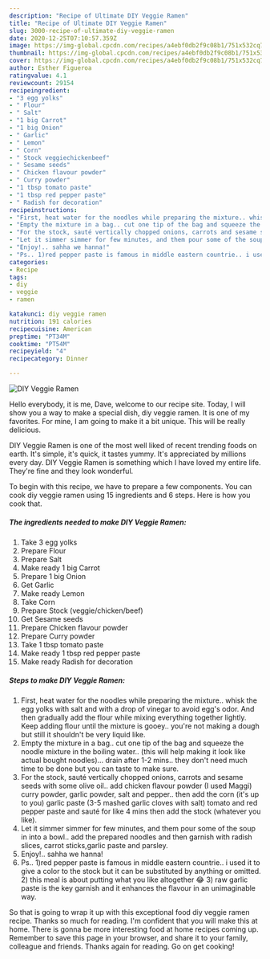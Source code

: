 ```yaml
---
description: "Recipe of Ultimate DIY Veggie Ramen"
title: "Recipe of Ultimate DIY Veggie Ramen"
slug: 3000-recipe-of-ultimate-diy-veggie-ramen
date: 2020-12-25T07:10:57.359Z
image: https://img-global.cpcdn.com/recipes/a4ebf0db2f9c08b1/751x532cq70/diy-veggie-ramen-recipe-main-photo.jpg
thumbnail: https://img-global.cpcdn.com/recipes/a4ebf0db2f9c08b1/751x532cq70/diy-veggie-ramen-recipe-main-photo.jpg
cover: https://img-global.cpcdn.com/recipes/a4ebf0db2f9c08b1/751x532cq70/diy-veggie-ramen-recipe-main-photo.jpg
author: Esther Figueroa
ratingvalue: 4.1
reviewcount: 29154
recipeingredient:
- "3 egg yolks"
- " Flour"
- " Salt"
- "1 big Carrot"
- "1 big Onion"
- " Garlic"
- " Lemon"
- " Corn"
- " Stock veggiechickenbeef"
- " Sesame seeds"
- " Chicken flavour powder"
- " Curry powder"
- "1 tbsp tomato paste"
- "1 tbsp red pepper paste"
- " Radish for decoration"
recipeinstructions:
- "First, heat water for the noodles while preparing the mixture.. whisk the egg yolks with salt and with a drop of vinegar to avoid egg&#39;s odor. And then gradually add the flour while mixing everything together lightly. Keep adding flour until the mixture is gooey.. you&#39;re not making a dough but still it shouldn&#39;t be very liquid like."
- "Empty the mixture in a bag.. cut one tip of the bag and squeeze the noodle mixture in the boiling water.. (this will help making it look like actual bought noodles)... drain after 1-2 mins.. they don&#39;t need much time to be done but you can taste to make sure."
- "For the stock, sauté vertically chopped onions, carrots and sesame seeds with some olive oil.. add chicken flavour powder (I used Maggi) curry powder, garlic powder, salt and pepper.. then add the corn (it&#39;s up to you) garlic paste (3-5 mashed garlic cloves with salt) tomato and red pepper paste and sauté for like 4 mins then add the stock (whatever you like)."
- "Let it simmer simmer for few minutes, and them pour some of the soup in into a bowl.. add the prepared noodles and then garnish with radish slices, carrot sticks,garlic paste and parsley."
- "Enjoy!.. sahha we hanna!"
- "Ps.. 1)red pepper paste is famous in middle eastern countrie.. i used it to give a color to the stock but it can be substituted by anything or omitted. 2) this meal is about putting what you like altogether 😂 3) raw garlic paste is the key garnish and it enhances the flavour in an unimaginable way."
categories:
- Recipe
tags:
- diy
- veggie
- ramen

katakunci: diy veggie ramen 
nutrition: 191 calories
recipecuisine: American
preptime: "PT34M"
cooktime: "PT54M"
recipeyield: "4"
recipecategory: Dinner

---
```



![DIY Veggie Ramen](https://img-global.cpcdn.com/recipes/a4ebf0db2f9c08b1/751x532cq70/diy-veggie-ramen-recipe-main-photo.jpg)

Hello everybody, it is me, Dave, welcome to our recipe site. Today, I will show you a way to make a special dish, diy veggie ramen. It is one of my favorites. For mine, I am going to make it a bit unique. This will be really delicious.

DIY Veggie Ramen is one of the most well liked of recent trending foods on earth. It's simple, it's quick, it tastes yummy. It's appreciated by millions every day. DIY Veggie Ramen is something which I have loved my entire life. They're fine and they look wonderful.




To begin with this recipe, we have to prepare a few components. You can cook diy veggie ramen using 15 ingredients and 6 steps. Here is how you cook that.

<!--inarticleads1-->

##### The ingredients needed to make DIY Veggie Ramen:

1. Take 3 egg yolks
1. Prepare  Flour
1. Prepare  Salt
1. Make ready 1 big Carrot
1. Prepare 1 big Onion
1. Get  Garlic
1. Make ready  Lemon
1. Take  Corn
1. Prepare  Stock (veggie/chicken/beef)
1. Get  Sesame seeds
1. Prepare  Chicken flavour powder
1. Prepare  Curry powder
1. Take 1 tbsp tomato paste
1. Make ready 1 tbsp red pepper paste
1. Make ready  Radish for decoration




<!--inarticleads2-->

##### Steps to make DIY Veggie Ramen:

1. First, heat water for the noodles while preparing the mixture.. whisk the egg yolks with salt and with a drop of vinegar to avoid egg&#39;s odor. And then gradually add the flour while mixing everything together lightly. Keep adding flour until the mixture is gooey.. you&#39;re not making a dough but still it shouldn&#39;t be very liquid like.
1. Empty the mixture in a bag.. cut one tip of the bag and squeeze the noodle mixture in the boiling water.. (this will help making it look like actual bought noodles)... drain after 1-2 mins.. they don&#39;t need much time to be done but you can taste to make sure.
1. For the stock, sauté vertically chopped onions, carrots and sesame seeds with some olive oil.. add chicken flavour powder (I used Maggi) curry powder, garlic powder, salt and pepper.. then add the corn (it&#39;s up to you) garlic paste (3-5 mashed garlic cloves with salt) tomato and red pepper paste and sauté for like 4 mins then add the stock (whatever you like).
1. Let it simmer simmer for few minutes, and them pour some of the soup in into a bowl.. add the prepared noodles and then garnish with radish slices, carrot sticks,garlic paste and parsley.
1. Enjoy!.. sahha we hanna!
1. Ps.. 1)red pepper paste is famous in middle eastern countrie.. i used it to give a color to the stock but it can be substituted by anything or omitted. 2) this meal is about putting what you like altogether 😂 3) raw garlic paste is the key garnish and it enhances the flavour in an unimaginable way.




So that is going to wrap it up with this exceptional food diy veggie ramen recipe. Thanks so much for reading. I'm confident that you will make this at home. There is gonna be more interesting food at home recipes coming up. Remember to save this page in your browser, and share it to your family, colleague and friends. Thanks again for reading. Go on get cooking!

